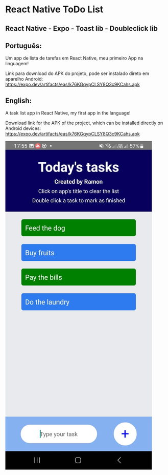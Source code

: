 # React Native ToDo List

## React Native - Expo - Toast lib - Doubleclick lib
  
## Português:

Um app de lista de tarefas em React Native, meu primeiro App na linguagem! 

Link para download do APK do projeto, pode ser instalado direto em aparelho Android:
https://expo.dev/artifacts/eas/k76KGqypCLSY8Q3c9KCahs.apk

## English:

A task list app in React Native, my first app in the language!

Download link for the APK of the project, which can be installed directly on Android devices:
https://expo.dev/artifacts/eas/k76KGqypCLSY8Q3c9KCahs.apk

![My Image](react-native.jpeg)
